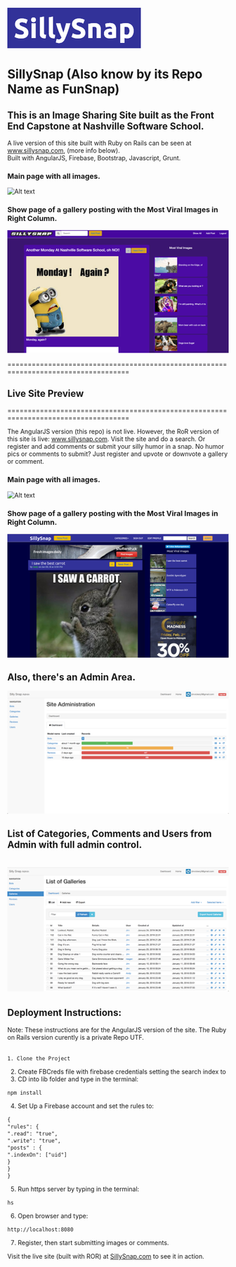 ![Alt text](sillysnap_logo3.png?raw=true "Title")

# SillySnap (Also know by its Repo Name as FunSnap) 
## This is an Image Sharing Site built as the Front End Capstone at Nashville Software School. 
A live version of this site built with Ruby on Rails can be seen at www.sillysnap.com, (more info below). <br>
Built with AngularJS, Firebase, Bootstrap, Javascript, Grunt.

### Main page with all images.
![Alt text](funsnap.png?raw=true "Title")
### Show page of a gallery posting with the Most Viral Images in Right Column.
![Alt text](funsnap3.png?raw=true "Title")

====================================================================================
## Live Site Preview
====================================================================================

The AngularJS version (this repo) is not live. However, the RoR version of this site is live: www.sillysnap.com. Visit the site and do a search. Or register and add comments or submit your silly humor in a snap. No humor pics or comments to submit? Just register and upvote or downvote a gallery or comment.

### Main page with all images.

![Alt text](sillysnap_p1.png?raw=true "Title")
### Show page of a gallery posting with the Most Viral Images in Right Column.

![Alt text](sillysnap_p2.png?raw=true "Title")

## Also, there's an Admin Area. 
![Alt text](admin1.png?raw=true "Title")

## List of Categories, Comments and Users from Admin with full admin control.
![Alt text](admin2.png?raw=true "Title")
====================================================================================
## Deployment Instructions:

Note: These instructions are for the AngularJS version of the site. The Ruby on Rails version curently is a private Repo UTF.
<br><br>
```
1. Clone the Project 
```
2. Create FBCreds file with firebase credentials setting the search index to 
3. CD into lib folder and type in the terminal: 
``` 
npm install
```
4. Set Up a Firebase account and set the rules to:
```
{
"rules": {
".read": "true",
".write": "true",
"posts" : {
".indexOn": ["uid"]
}
}
}
```
5. Run https server by typing in the terminal:
``` 
hs 
```
6. Open browser and type: 
``` 
http://localhost:8080 
```
7. Register, then start submitting images or comments.


Visit the live site (built with ROR) at <a href="http://www.sillysnap.com" target="_blank">SillySnap.com</a>
to see it in action.
